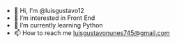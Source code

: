 - 👋 Hi, I’m @luisgustavo12
- 👀 I’m interested in Front End
- 🌱 I’m currently learning  Python
- 📫 How to reach me luisgustavonunes745@gmail.com

<!---
luisgustavo12/luisgustavo12 is a ✨ special ✨ repository because its `README.md` (this file) appears on your GitHub profile.
You can click the Preview link to take a look at your changes.
--->
